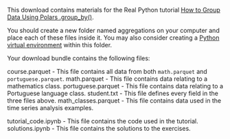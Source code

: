 This download contains materials for the Real Python tutorial [How to Group Data Using Polars .group_by()](https://realpython.com/aggregating-and-grouping-data-in-polars-groupby/).

You should create a new folder named aggregations on your computer and place each of these files inside it. You may also consider creating a [Python virtual environment](https://realpython.com/python-virtual-environments-a-primer/) within this folder.

Your download bundle contains the following files:

course.parquet           - This file contains all data from both `math.parquet` and `portuguese.parquet`.
math.parquet             - This file contains data relating to a mathematics class.
portuguese.parquet       - This file contains data relating to a Portuguese language class.
student.txt              - This file defines every field in the three files above.
math_classes.parquet     - This file contains data used in the time series analysis examples.

tutorial_code.ipynb      - This file contains the code used in the tutorial.
solutions.ipynb          - This file contains the solutions to the exercises.
